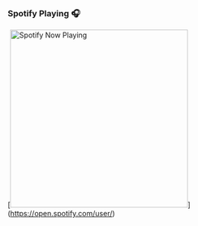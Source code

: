 
### Spotify Playing 🎧

[<img src="https://spotify-git-main-johnpapakostas.vercel.app/api/spotify-playing" alt="Spotify Now Playing" width="350" />](https://open.spotify.com/user/<YOUR SPOTIFY USER ID>)
